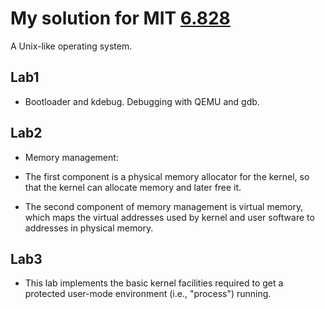 # My solution for MIT [6.828](https://pdos.csail.mit.edu/6.828/2014)

A Unix-like operating system.

## Lab1
* Bootloader and kdebug. Debugging with QEMU and gdb.

## Lab2
* Memory management:
 * The first component is a physical memory allocator for the kernel, so that the kernel can allocate memory and later free it.

 * The second component of memory management is virtual memory, which maps the virtual addresses used by kernel and user software to addresses in physical memory.

## Lab3
* This lab implements the basic kernel facilities required to get a protected user-mode environment (i.e., "process") running.
